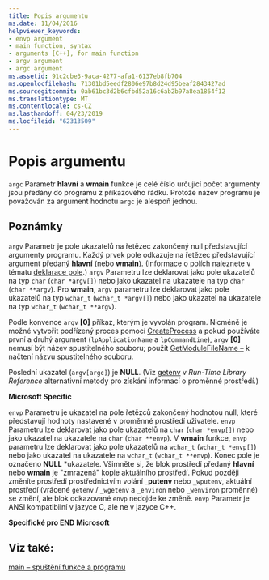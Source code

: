 ```yaml
---
title: Popis argumentu
ms.date: 11/04/2016
helpviewer_keywords:
- envp argument
- main function, syntax
- arguments [C++], for main function
- argv argument
- argc argument
ms.assetid: 91c2cbe3-9aca-4277-afa1-6137eb8fb704
ms.openlocfilehash: 71301bd5eedf2806e97b8d24d95beaf2843427ad
ms.sourcegitcommit: 0ab61bc3d2b6cfbd52a16c6ab2b97a8ea1864f12
ms.translationtype: MT
ms.contentlocale: cs-CZ
ms.lasthandoff: 04/23/2019
ms.locfileid: "62313509"
---
```

# <a name="argument-description"></a>Popis argumentu

`argc` Parametr **hlavní** a **wmain** funkce je celé číslo určující počet argumenty jsou předány do programu z příkazového řádku. Protože název programu je považován za argument hodnotu `argc` je alespoň jednou.

## <a name="remarks"></a>Poznámky

`argv` Parametr je pole ukazatelů na řetězec zakončený null představující argumenty programu. Každý prvek pole odkazuje na řetězec představující argument předaný **hlavní** (nebo **wmain**). (Informace o polích naleznete v tématu [deklarace pole](../c-language/array-declarations.md).) `argv` Parametru lze deklarovat jako pole ukazatelů na typ `char` (`char *argv[]`) nebo jako ukazatel na ukazatele na typ `char` (`char **argv`). Pro **wmain**, `argv` parametru lze deklarovat jako pole ukazatelů na typ `wchar_t` (`wchar_t *argv[]`) nebo jako ukazatel na ukazatele na typ `wchar_t` (`wchar_t **argv`).

Podle konvence `argv` **[0]** příkaz, kterým je vyvolán program.  Nicméně je možné vytvořit podřízený proces pomocí [CreateProcess](/windows/desktop/api/processthreadsapi/nf-processthreadsapi-createprocessa) a pokud používáte první a druhý argument (`lpApplicationName` a `lpCommandLine`), `argv` **[0]** nemusí být název spustitelného souboru; použít [GetModuleFileName –](/windows/desktop/api/libloaderapi/nf-libloaderapi-getmodulefilenamea) k načtení názvu spustitelného souboru.

Poslední ukazatel (`argv[argc]`) je **NULL**. (Viz [getenv](../c-runtime-library/reference/getenv-wgetenv.md) v *Run-Time Library Reference* alternativní metody pro získání informací o proměnné prostředí.)

**Microsoft Specific**

`envp` Parametru je ukazatel na pole řetězců zakončený hodnotou null, které představují hodnoty nastavené v proměnné prostředí uživatele. `envp` Parametru lze deklarovat jako pole ukazatelů na `char` (`char *envp[]`) nebo jako ukazatel na ukazatele na `char` (`char **envp`). V **wmain** funkce, `envp` parametru lze deklarovat jako pole ukazatelů na `wchar_t` (`wchar_t *envp[]`) nebo jako ukazatel na ukazatele na `wchar_t` (`wchar_t **envp`). Konec pole je označeno **NULL** \*ukazatele. Všimněte si, že blok prostředí předaný **hlavní** nebo **wmain** je "zmrazená" kopie aktuálního prostředí. Pokud později změníte prostředí prostřednictvím volání _**putenv** nebo `_wputenv`, aktuální prostředí (vrácené `getenv` / `_wgetenv` a `_environ` nebo `_wenviron` proměnné) se změní, ale blok odkazované `envp` nedojde ke změně. `envp` Parametr je ANSI kompatibilní v jazyce C, ale ne v jazyce C++.

**Specifické pro END Microsoft**

## <a name="see-also"></a>Viz také:

[main – spuštění funkce a programu](../c-language/main-function-and-program-execution.md)

